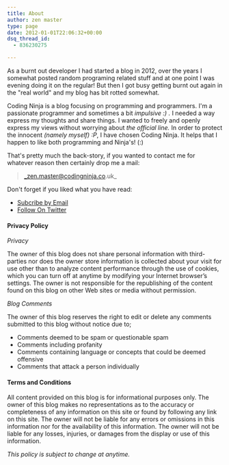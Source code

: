 ```yaml
---
title: About
author: zen master
type: page
date: 2012-01-01T22:06:32+00:00
dsq_thread_id:
  - 836230275

---
```


As a burnt out developer I had started a blog in 2012, over the years I somewhat posted random programing related stuff and at one point I was evening doing it on the regular! But then I got busy getting burnt out again in the "real world" and my blog has bit rotted somewhat.

Coding Ninja is a blog focusing on programming and programmers. I'm a passionate programmer and sometimes a bit _impulsive :) ._ I needed a way express my thoughts and share things. I wanted to freely and openly express my views without worrying about _the official line._ In order to protect the innocent _(namely myself) :P_, I have chosen Coding Ninja. It helps that I happen to like both programming and Ninja's! (:)

That's pretty much the back-story, if you wanted to contact me for whatever reason then certainly drop me a mail:

> _zen.master@codingninja.co.uk_

Don't forget if you liked what you have read:

* [Subcribe by Email](http://feedburner.google.com/fb/a/mailverify?uri=CodingNinja&loc=en_US)
* [Follow On Twitter](https://twitter.com/intent/user?screen_name=__CodingNinja)

#### Privacy Policy

_Privacy_

The owner of this blog does not share personal information with third-parties nor does the owner store information is collected about your visit for use other than to analyze content performance through the use of cookies, which you can turn off at anytime by modifying your Internet browser’s settings. The owner is not responsible for the republishing of the content found on this blog on other Web sites or media without permission.

_Blog Comments_

The owner of this blog reserves the right to edit or delete any comments submitted to this blog without notice due to;


* Comments deemed to be spam or questionable spam
* Comments including profanity
* Comments containing language or concepts that could be deemed offensive
* Comments that attack a person individually

#### Terms and Conditions

All content provided on this blog is for informational purposes only. The owner of this blog makes no representations as to the accuracy or completeness of any information on this site or found by following any link on this site. The owner will not be liable for any errors or omissions in this information nor for the availability of this information. The owner will not be liable for any losses, injuries, or damages from the display or use of this information.

_This policy is subject to change at anytime._
